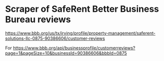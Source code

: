 # Scraper of SafeRent Better Business Bureau reviews 

https://www.bbb.org/us/tx/irving/profile/property-management/saferent-solutions-llc-0875-90386606/customer-reviews

For https://www.bbb.org/api/businessprofile/customerreviews?page=1&pageSize=10&businessId=90386606&bbbId=0875
